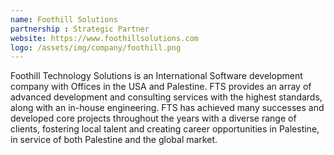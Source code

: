 ```yaml
---
name: Foothill Solutions
partnership : Strategic Partner
website: https://www.foothillsolutions.com
logo: /assets/img/company/foothill.png
---
```


Foothill Technology Solutions is an International Software development company with Offices in the USA and Palestine. FTS provides an array of advanced development and consulting services with the highest standards, along with an in-house engineering.
FTS has achieved many successes and developed core projects throughout the years with a diverse range of clients, fostering local talent and creating career opportunities in Palestine, in service of both Palestine and the global market.
